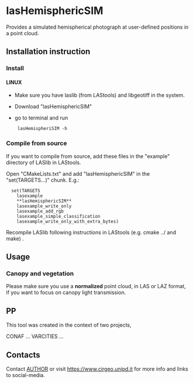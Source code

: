 # lasHemisphericSIM
Provides a simulated hemispherical photograph at user-defined positions in a point cloud. 

## Installation instruction

### Install

#### LINUX 
 - Make sure you have laslib (from LAStools) and libgeotiff in the system. 
 - Download "lasHemisphericSIM" 
 - go to terminal and run 
    
        lasHemispheriSIM -h


    
    
### Compile from source   

If you want to compile from source, add these files in the "example" directory of LASlib in LAStools. 

Open "CMakeLists.txt" and add "lasHemisphericSIM" in the "set(TARGETS...)" chunk. E.g.:
         
      set(TARGETS
      	lasexample
      	**lasHemisphericSIM**
      	lasexample_write_only
      	lasexample_add_rgb
      	lasexample_simple_classification
      	lasexample_write_only_with_extra_bytes)

Recompile LASlib following instructions in LAStools (e.g. cmake ../ and make) .

## Usage

### Canopy and vegetation
   
Please make sure you use a **normalized** point cloud, in LAS or LAZ format, if you want to focus on canopy light transmission.


## PP

This tool was created in the context of two projects, 

CONAF ...
VARCITIES ... 

## Contacts   

Contact <a href=mailto:francesco.pirotti@unipd.it>AUTHOR</a> or visit https://www.cirgeo.unipd.it for more info and links to social-media. 